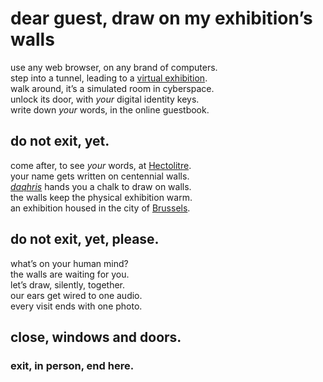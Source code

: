 # dear guest, draw on my exhibition’s walls

use any web browser, on any brand of computers.  
step into a tunnel, leading to a [virtual exhibition](https://oncyber.io/awalkaday.art).  
walk around, it’s a simulated room in cyberspace.  
unlock its door, with *your* digital identity keys.  
write down *your* words, in the online guestbook.  

## do not exit, yet.  

come after, to see *your* words, at [Hectolitre](http://hectolitre.space).  
your name gets written on centennial walls.  
*[daqhris](https://daqhris.com)* hands you a chalk to draw on walls.  
the walls keep the physical exhibition warm.  
an exhibition housed in the city of [Brussels](https://www.brussels.be/).  

## do not exit, yet, please.  

what’s on your human mind?  
the walls are waiting for you.  
let’s draw, silently, together.  
our ears get wired to one audio.  
every visit ends with one photo.  

## close, windows and doors.  

### exit, in person, end here.  
